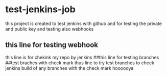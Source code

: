 # test-jenkins-job
this project is created to test jenkins with github 
and for testing the private and public key 
and testing also webhooks 
## this line for testing webhook
this line is for chekink my repo by jenkins
##this line for testing branches
##test braches with check mark
thus line to try test branches
to check jenkins build of any branches with the check mark hoooooya
